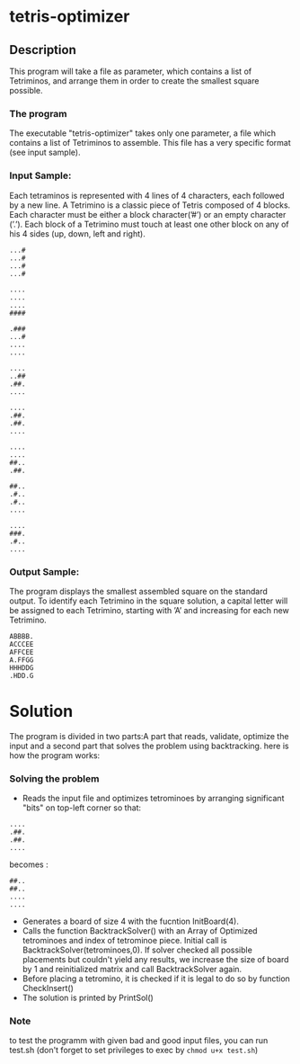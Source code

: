 # tetris-optimizer

## Description

This program will take a file as parameter, which contains a list of Tetriminos, and arrange them in order to create the smallest square possible.

### The program

The executable "tetris-optimizer" takes only one parameter, a file which contains a list of Tetriminos to assemble. This file has a very specific format (see input sample).

### Input Sample:

Each tetraminos is represented with 4 lines of 4 characters, each followed by a new line. A Tetrimino is a classic piece of Tetris composed of 4 blocks. Each character must be either a block character(’#’) or an empty character (’.’). Each block of a Tetrimino must touch at least one other block on any of his 4 sides (up, down, left and right).

    ...#
    ...#
    ...#
    ...#

    ....
    ....
    ....
    ####

    .###
    ...#
    ....
    ....

    ....
    ..##
    .##.
    ....

    ....
    .##.
    .##.
    ....

    ....
    ....
    ##..
    .##.

    ##..
    .#..
    .#..
    ....

    ....
    ###.
    .#..
    ....

### Output Sample:

The program displays the smallest assembled square on the standard output. To
identify each Tetrimino in the square solution, a capital letter will be assigned to each
Tetrimino, starting with ’A’ and increasing for each new Tetrimino.

    ABBBB.
    ACCCEE
    AFFCEE
    A.FFGG
    HHHDDG
    .HDD.G

# Solution

The program is divided in two parts:A part that reads, validate, optimize the input and a second part that solves the problem using backtracking.
here is how the program works:

### Solving the problem

- Reads the input file and optimizes tetrominoes by arranging significant "bits" on top-left corner so that:

```
....
.##.
.##.
....
```

becomes :

```
##..
##..
....
....
```

- Generates a board of size 4 with the fucntion InitBoard(4).
- Calls the function BacktrackSolver() with an Array of Optimized tetrominoes and index of tetrominoe piece. Initial call is BacktrackSolver(tetrominoes,0). If solver checked all possible placements but couldn't yield any results, we increase the size of board by 1 and reinitialized matrix and call BacktrackSolver again.
- Before placing a tetromino, it is checked if it is legal to do so by function CheckInsert()
- The solution is printed by PrintSol()

### Note

to test the programm with given bad and good input files, you can run test.sh (don't forget to set privileges to exec by
`chmod u+x test.sh`)
